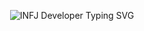 <p align="center">
  <img 
    src="https://readme-typing-svg.herokuapp.com?font=Fira+Code&weight=500&size=28&pause=1300&color=7FA8C9&center=true&vCenter=true&width=500&lines=👋+Hi+there!+I'm+Jinsu+Shin;✨+Crafting+quiet+code+with+meaning" 
    alt="INFJ Developer Typing SVG" 
  />
</p>
